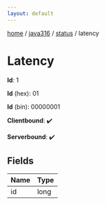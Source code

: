 ```yaml
---
layout: default
---
```


[home](/)  /  [java316](/protocol/java316)  /  [status](/protocol/java316/status)  /  latency

# Latency

**Id**: 1

**Id** (hex): 01

**Id** (bin): 00000001

**Clientbound**: ✔️

**Serverbound**: ✔️

## Fields

Name | Type
---|---
id | long

